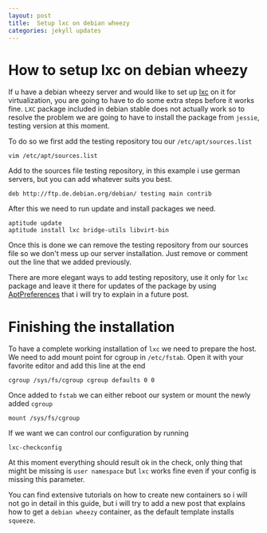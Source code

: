 ```yaml
---
layout: post
title:  Setup lxc on debian wheezy
categories: jekyll updates
---
```

# How to setup lxc on debian wheezy
If u have a debian wheezy server and would like to set up
[lxc](http://wwwhttp://linuxcontainers.org/) on it for
virtualization, you are going to have to do some extra steps before it works
fine. `LXC` package included in debian stable does not actually work so to resolve
the problem we are going to have to install the package from `jessie`, testing
version at this moment. 

To do so we first add the testing repository tou our `/etc/apt/sources.list`

    vim /etc/apt/sources.list

Add to the sources file testing repository, in this example i use german
servers, but you can add whatever suits you best.

    deb http://ftp.de.debian.org/debian/ testing main contrib

After this we need to run update and install packages we need.

    aptitude update
    aptitude install lxc bridge-utils libvirt-bin

Once this is done we can remove the testing repository from our sources file so
we don't mess up our server installation. Just remove or comment out the line
that we added previously.

There are more elegant ways to add testing repository, use it only for `lxc`
package and leave it there for updates of the package by using
[AptPreferences](http://wiki.debian.org/AptPreferences) that i will try to
explain in a future post.

# Finishing the installation

To have a complete working installation of `lxc` we need to prepare the host. We
need to add mount point for cgroup in `/etc/fstab`. Open it with your favorite
editor and add this line at the end

    cgroup /sys/fs/cgroup cgroup defaults 0 0

Once added to `fstab` we can either reboot our system or mount the newly added
`cgroup`

    mount /sys/fs/cgroup

If we want we can control our configuration by running

    lxc-checkconfig

At this moment everything should result ok in the check, only thing that might
be missing is `user namespace` but `lxc` works fine even if your config is
missing this parameter.

You can find extensive tutorials on how to create new containers so i will not
go in detail in this guide, but i will try to add a new post that explains how
to get a `debian wheezy` container, as the default template installs
`squeeze`.
